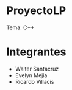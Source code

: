 # ProyectoLP
Tema: C++
<h1>Integrantes</h1>
<ul>
    <li>Walter Santacruz</li>
    <li>Evelyn Mejia</li>
    <li>Ricardo Villacis</li>
</ul>
